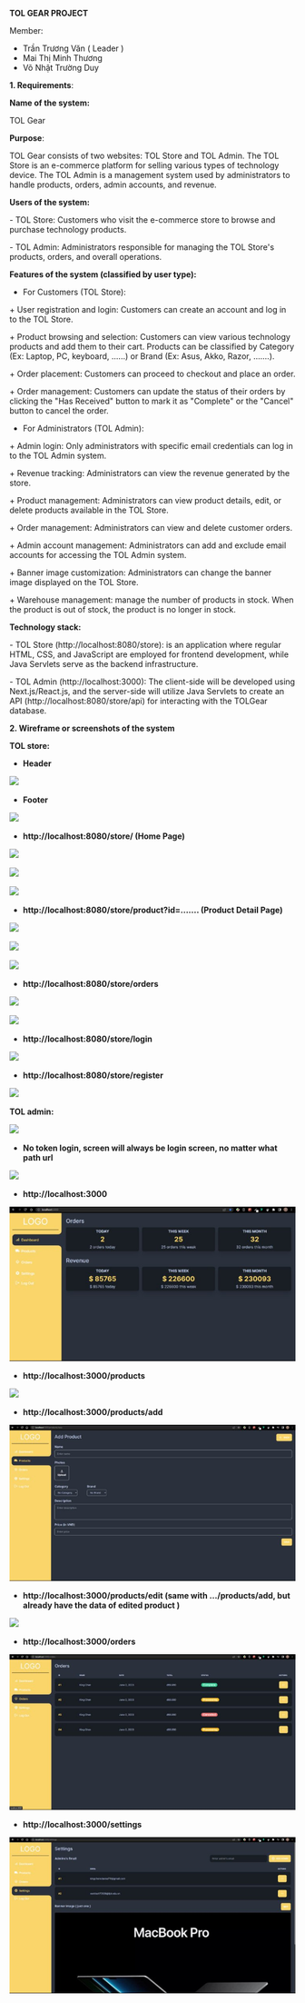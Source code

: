 **TOL GEAR PROJECT**

Member:

- Trần Trương Văn ( Leader ) 
- Mai Thị Minh Thương 
- Võ Nhật Trường Duy

**1. Requirements**: 

**Name of the system:** 

TOL Gear

**Purpose**: 

TOL Gear consists of two websites: TOL Store and TOL Admin. The TOL Store is an e-commerce platform for selling various types of technology device. The TOL Admin is a management system used by administrators to handle products, orders, admin accounts, and revenue.

**Users of the system:**

\- TOL Store: Customers who visit the e-commerce store to browse and purchase technology products.

\- TOL Admin: Administrators responsible for managing the TOL Store's products, orders, and overall operations.

**Features of the system (classified by user type):**

- For Customers (TOL Store):

\+ User registration and login: Customers can create an account and log in to the TOL Store.

\+ Product browsing and selection: Customers can view various technology products and add them to their cart. Products can be classified by Category (Ex: Laptop, PC, keyboard, ......) or Brand (Ex: Asus, Akko, Razor, .......).

\+ Order placement: Customers can proceed to checkout and place an order.

\+ Order management: Customers can update the status of their orders by clicking the "Has Received" button to mark it as "Complete" or the "Cancel" button to cancel the order.

- For Administrators (TOL Admin):

\+ Admin login: Only administrators with specific email credentials can log in to the TOL Admin system.

\+ Revenue tracking: Administrators can view the revenue generated by the store.

\+ Product management: Administrators can view product details, edit, or delete products available in the TOL Store.

\+ Order management: Administrators can view and delete customer orders.

\+ Admin account management: Administrators can add and exclude email accounts for accessing the TOL Admin system.

\+ Banner image customization: Administrators can change the banner image displayed on the TOL Store.

\+ Warehouse management: manage the number of products in stock. When the product is out of stock, the product is no longer in stock.

**Technology stack:**

\- TOL Store (http://localhost:8080/store): is an application where regular HTML, CSS, and JavaScript are employed for frontend development, while Java Servlets serve as the backend infrastructure.

\- TOL Admin (http://localhost:3000): The client-side will be developed using Next.js/React.js, and the server-side will utilize Java Servlets to create an API (http://localhost:8080/store/api) for interacting with the TOLGear database.

**2. Wireframe or screenshots of the system** 

**TOL store:**

- **Header**

![](./wireframe/Aspose.Words.1421c8ff-42c0-4d8a-abb8-a6b5f341b335.001.png)




- **Footer**

![](./wireframe/Aspose.Words.1421c8ff-42c0-4d8a-abb8-a6b5f341b335.002.png)




- **http://localhost:8080/store/ (Home Page)** 


![](./wireframe/Aspose.Words.1421c8ff-42c0-4d8a-abb8-a6b5f341b335.003.png)

![](./wireframe/Aspose.Words.1421c8ff-42c0-4d8a-abb8-a6b5f341b335.004.png)

![](./wireframe/Aspose.Words.1421c8ff-42c0-4d8a-abb8-a6b5f341b335.005.png)














- **http://localhost:8080/store/product?id=....... (Product Detail Page)**

![](./wireframe/Aspose.Words.1421c8ff-42c0-4d8a-abb8-a6b5f341b335.006.png)


![](./wireframe/Aspose.Words.1421c8ff-42c0-4d8a-abb8-a6b5f341b335.007.png)

![](./wireframe/Aspose.Words.1421c8ff-42c0-4d8a-abb8-a6b5f341b335.008.png)








- **http://localhost:8080/store/orders**


![](./wireframe/Aspose.Words.1421c8ff-42c0-4d8a-abb8-a6b5f341b335.009.png)

![](./wireframe/Aspose.Words.1421c8ff-42c0-4d8a-abb8-a6b5f341b335.010.png)



- **http://localhost:8080/store/login**

![](./wireframe/Aspose.Words.1421c8ff-42c0-4d8a-abb8-a6b5f341b335.011.png)











- **http://localhost:8080/store/register**

![](./wireframe/Aspose.Words.1421c8ff-42c0-4d8a-abb8-a6b5f341b335.012.png)









**TOL admin:**

![](./wireframe/Aspose.Words.1421c8ff-42c0-4d8a-abb8-a6b5f341b335.013.png)


- **No token login, screen will always be login screen, no matter what path url**

![](./wireframe/Aspose.Words.1421c8ff-42c0-4d8a-abb8-a6b5f341b335.014.png)









- **http://localhost:3000**

![](./wireframe/Aspose.Words.1421c8ff-42c0-4d8a-abb8-a6b5f341b335.015.jpeg)

- **http://localhost:3000/products**

![](./wireframe/Aspose.Words.1421c8ff-42c0-4d8a-abb8-a6b5f341b335.016.png)









- **http://localhost:3000/products/add**

![](./wireframe/Aspose.Words.1421c8ff-42c0-4d8a-abb8-a6b5f341b335.017.jpeg)


- **http://localhost:3000/products/edit (same with …/products/add, but already have the data of edited product )**

![](./wireframe/Aspose.Words.1421c8ff-42c0-4d8a-abb8-a6b5f341b335.018.png)


- **http://localhost:3000/orders**

![](./wireframe/Aspose.Words.1421c8ff-42c0-4d8a-abb8-a6b5f341b335.019.jpeg)





- **http://localhost:3000/settings**

![](./wireframe/Aspose.Words.1421c8ff-42c0-4d8a-abb8-a6b5f341b335.020.jpeg)


